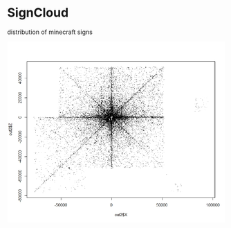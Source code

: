 # SignCloud
distribution of minecraft signs

![ss](https://github.com/Michiel-Vanslambrouck/SignCloud/blob/master/Rplot01.jpeg)
